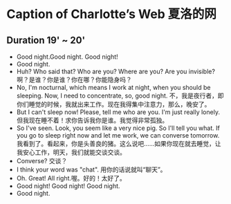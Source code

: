# Caption of Charlotte’s Web 夏洛的网

## Duration 19' ~ 20'

- Good night.Good night. Good night!
- Good night.
- Huh? Who said that? Who are you? Where are you? Are you invisible? 啊？是谁？你是谁？你在哪？你能隐身吗？
- No, I'm nocturnal, which means I work at night, when you should be sleeping. Now, I need to concentrate, so, good night. 不，我是夜行者，即你们睡觉的时候，我就出来工作。现在我得集中注意力，那么，晚安了。
- But I can't sleep now! Please, tell me who are you. I'm just really lonely. 但我现在睡不着！求你告诉我你是谁。我觉得非常孤独。
- So I've seen. Look, you seem like a very nice pig. So I'll tell you what. If you go to sleep right now and let me work, we can converse tomorrow. 我看到了。看起来，你是头善良的猪。这么说吧……如果你现在就去睡觉，让我安心工作，明天，我们就能交谈交谈。
- Converse? 交谈？
- I think your word was "chat". 用你的话说就叫“聊天”。
- Oh. Great! All right.喔。好的！太好了。
- Good night! Good night! Good night.
- Good night.
